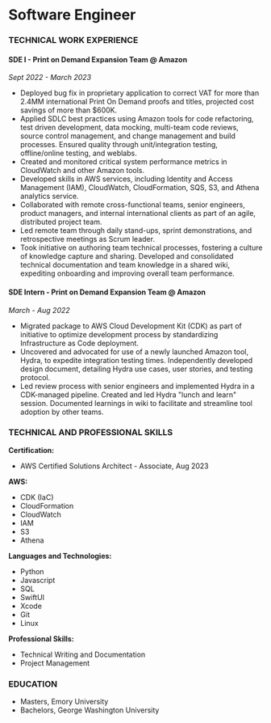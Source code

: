 # Software Engineer

### TECHNICAL WORK EXPERIENCE


#### SDE I - Print on Demand Expansion Team @ Amazon  
_Sept 2022 - March 2023_

- Deployed bug fix in proprietary application to correct VAT for more than 2.4MM international Print On Demand proofs and titles, projected cost savings of more than $600K.
- Applied SDLC best practices using Amazon tools for code refactoring, test driven development, data mocking, multi-team code reviews, source control management, and change management and build processes. Ensured quality through unit/integration testing, offline/online testing, and weblabs.
- Created and monitored critical system performance metrics in CloudWatch and other Amazon tools.
- Developed skills in AWS services, including Identity and Access Management (IAM), CloudWatch, CloudFormation, SQS, S3, and Athena analytics service.
- Collaborated with remote cross-functional teams, senior engineers, product managers, and internal international clients as part of an agile, distributed project team.
- Led remote team through daily stand-ups, sprint demonstrations, and retrospective meetings as Scrum leader.
- Took initiative on authoring team technical processes, fostering a culture of knowledge capture and sharing. Developed and consolidated technical documentation and team knowledge in a shared wiki, expediting onboarding and improving overall team performance.

#### SDE Intern - Print on Demand Expansion Team @ Amazon
_March - Aug 2022_

- Migrated package to AWS Cloud Development Kit (CDK) as part of initiative to optimize development process by standardizing Infrastructure as Code deployment.
- Uncovered and advocated for use of a newly launched Amazon tool, Hydra, to expedite integration testing times. Independently developed design document, detailing Hydra use cases, user stories, and testing protocol.
- Led review process with senior engineers and implemented Hydra in a CDK-managed pipeline. Created and led Hydra "lunch and learn" session. Documented learnings in wiki to facilitate and streamline tool adoption by other teams.

### TECHNICAL AND PROFESSIONAL SKILLS

**Certification:** 
- AWS Certified Solutions Architect - Associate, Aug 2023  

**AWS:** 
- CDK (IaC)
- CloudFormation
- CloudWatch
- IAM
- S3
- Athena 

**Languages and Technologies:** 
- Python
- Javascript
- SQL
- SwiftUI
- Xcode
- Git
- Linux
  
**Professional Skills:** 
- Technical Writing and Documentation
- Project Management

### EDUCATION

- Masters, Emory University 
- Bachelors, George Washington University
